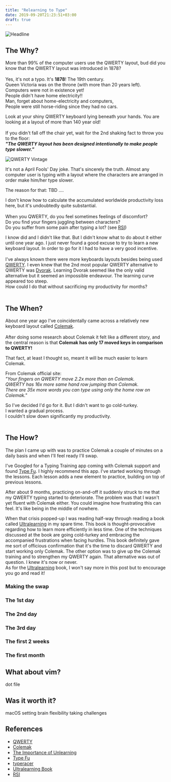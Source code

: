 ```yaml
---
title: "Relearning to Type"
date: 2019-09-20T21:23:51+03:00
draft: true
---
```


![Headline][Headline]

## The Why?
More than 99% of the computer users use the QWERTY layout, bud did you know that the QWERTY layout was introduced in 1878?
<br/>
<br/>
Yes, it's not a typo. It's **1878**! The 19th century.
<br/>
Queen Victoria was on the throne (with more than 20 years left).
<br/>
Computers were not in existence yet!
<br/>
People didn't have home electricity!!
<br/>
Man, forget about home-electricity and computers,<br/>
People were still horse-riding since they had no cars.

Look at your shiny QWERTY keyboard lying beneath your hands. You are looking at a layout of more than 140 year old!
<br/><br/>
If you didn't fall off the chair yet, wait for the 2nd shaking fact to throw you to the floor:
<br/>
_**"The QWERTY layout has been designed intentionally to make people type slower."**_

![QWERTY Vintage][QWERTY Vintage]

It's not a April Fools' Day joke. That's sincerely the truth. Almost any computer user is typing with a layout where the characters are arranged
in order make him/her type slower.<br/>

The reason for that:
TBD ....

I don't know how to calculate the accumulated worldwide productivity loss here, but it's undoubtedly quite substantial.
<br/><br/>
When you QWERTY, do you feel sometimes feelings of discomfort?
<br/>
Do you find your fingers juggling between characters?
<br/>
Do you suffer from some pain after typing a lot? (see [RSI][RSI])
<br/>

I know did and I didn't like that. But I didn't know what to do about it either until one year ago.
I just never found a good excuse to try to learn a new keyboard layout. In order to go for it I had to have a very good incentive.
<br/>
<br/>
I've always known there were more keyboards layouts besides being used [QWERTY][QWERTY].
I even knew that the 2nd most popular QWERTY alternative to QWERTY was [Dvorak][Dvorak].
Learning Dvorak seemed like the only valid alternative but it seemed an impossible endeavour. The learning curve appeared too steep.
<br/>
How could I do that without sacrificing my productivity for months?
<br/><br/>
## The When?
About one year ago I've coincidentally came across a relatively new keyboard layout called [Colemak][Colemak Site].
<br/><br/>
After doing some research about Colemak it felt like a different story, and the central reason is that
**Colemak has only 17 moved keys in comparison to QWERTY!**

That fact, at least I thought so, meant it will be much easier to learn Colemak.

From Colemak official site:
<br/>
_"Your fingers on QWERTY move 2.2x more than on Colemak.
<br/>
QWERTY has 16x more same hand row jumping than Colemak.
<br/>
There are 35x more words you can type using only the home row on Colemak."_

So I've decided I'd go for it. But I didn't want to go cold-turkey.
<br/>
I wanted a gradual process.
<br/>
I couldn't slow down significantly my productivity.
<br/><br/>
## The How?
The plan I came up with was to practice Colemak a couple of minutes on a daily basis and when I'll feel ready I'll swap.

I've Googled for a Typing Training app coming with Colemak support and found [Type Fu][Type Fu].
I highly recommend this app. I've started working through the lessons.
Each lesson adds a new element to practice, building on top of previous lessons.

After about 9 months, practicing on-and-off it suddenly struck to me that my QWERTY typing started to deteriorate.
The problem was that I wasn't yet fluent with Colemak either. You could imagine how frustrating this can feel.
It's like being in the middle of nowhere.

When that crisis popped-up I was reading half-way through reading a book called [Ultralearning][Ultralearning Book Site] in my spare time.
This book is thought-provocative regarding how to learn more efficiently in less time. One of the techniques discussed at the book are going cold-turkey
and embracing the accompanied frustrations when facing hurdles. This book definitely gave me sort of officious confirmation that it's the time to discard QWERTY
and start working only Colemak. The other option was to give up the Colemak training and to strengthen my QWERTY again. That alternative was out of question.
I knew it's now or never.
<br/>
As for the [Ultralearning][Ultralearning Book Site] book, I won't say more in this post but to encourage you go and read it!

### Making the swap

### The 1st day

### The 2nd day

### The 3rd day

### The first 2 weeks

### The first month


## What about vim?
dot file


## Was it worth it?
macOS setting
brain flexibility
taking challenges



## References
* [QWERTY][QWERTY]
* [Colemak][Colemak Site]
* [The Importance of Unlearning][The Importance of Unlearning]
* [Type Fu][Type Fu]
* [typeracer][typeracer]
* [Ultralearning Book][Ultralearning Book Site]
* [RSI][RSI]


[Headline]: https://www.typingclub.com/m/pub/images/tpc-right-left.png
[QWERTY]: https://en.wikipedia.org/wiki/QWERTY
[Dvorak]: https://en.wikipedia.org/wiki/Dvorak_Simplified_Keyboard
[QWERTY Vintage]: https://thumbs.dreamstime.com/z/ancient-vintage-portable-typewriter-qwerty-keyboard-old-vintage-portable-typewriter-qwerty-type-keys-financial-117837625.jpg
[RSI]: https://en.wikipedia.org/wiki/Repetitive_strain_injury


[Type Fu]: https://type-fu.com/
[Ultralearning Book Site]: https://www.scotthyoung.com/blog/ultralearning/
[Ultralearning Book image]: https://www.scotthyoung.com/blog/wp-content/themes/shy-theme/images/ul-sp-cover-3.png
[Scott H Young Blog]: https://www.scotthyoung.com/blog/
[typeracer]: https://play.typeracer.com/
[Colemak Site]: https://colemak.com/
[Colemak Layout]: https://colemak.com/wiki/images/6/6c/Colemak2.png
[Colemak Keyboard Cover]: https://kbcovers.com/colemak-keyboard-cover/
[Colemak Keyboard Cover Amazon]: https://www.amazon.com/Colemak-Keyboard-Cover-MacBook-Touch/dp/B01NC18J98/
[Colemak Keyboard Stickers]: https://keyshorts.com/products/colemak-bilingual-keyboard-sticker
[Learn-Unlearn-Relearn]: http://www.how-matters.org/wp-content/uploads/2017/01/relearn.png
[The Importance of Unlearning]: https://gryphon.dev/2019/06/27/the-importance-of-unlearning/
